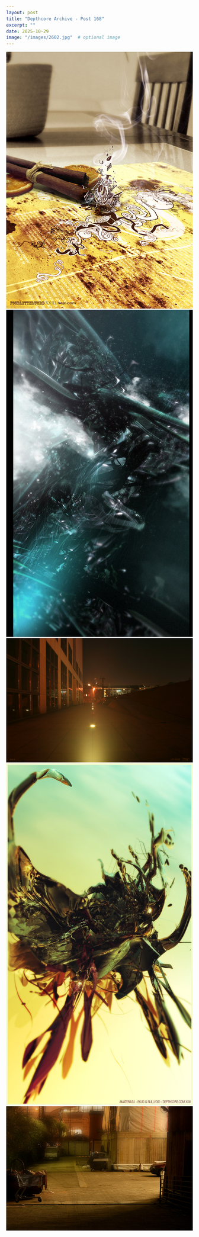 ```yaml
---
layout: post
title: "Depthcore Archive - Post 168"
excerpt: ""
date: 2025-10-29
image: "/images/2602.jpg"  # optional image
---
```


<img src="/images/2602.jpg">
<img src="/images/2603.jpg" alt="2603.jpg"/>
<img src="/images/2604.jpg" alt="2604.jpg"/>
<img src="/images/2605.jpg" alt="2605.jpg"/>
<img src="/images/2606.jpg" alt="2606.jpg"/>
